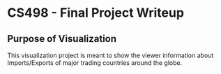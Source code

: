 # CS498 - Final Project Writeup
## Purpose of Visualization
This visualization project is meant to show the viewer information about Imports/Exports of major trading countries around the globe.
